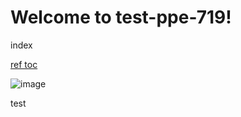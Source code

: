 # Welcome to test-ppe-719!

index

[ref toc](TOC.md)

![image](~/_test-v3-dependency/invalid.png)

test
